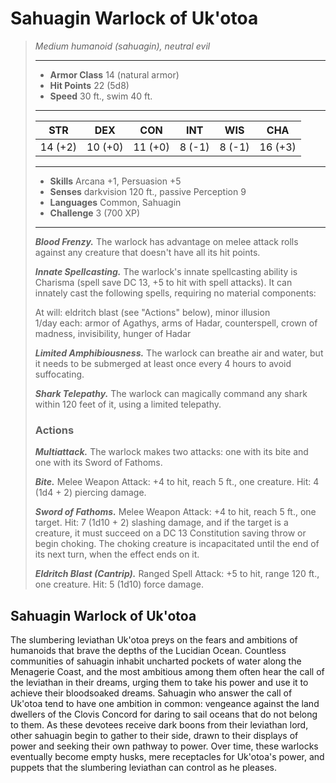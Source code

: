 # Sahuagin Warlock of Uk'otoa
>*Medium humanoid (sahuagin), neutral evil*
>___
>- **Armor Class** 14 (natural armor)
>- **Hit Points** 22 (5d8)
>- **Speed** 30 ft., swim 40 ft.
>___
>|STR|DEX|CON|INT|WIS|CHA|
>|:---:|:---:|:---:|:---:|:---:|:---:|
>|14 (+2)|10 (+0)|11 (+0)|8 (-1)|8 (-1)|16 (+3)|
>___
>- **Skills** Arcana +1, Persuasion +5
>- **Senses** darkvision 120 ft., passive Perception 9
>- **Languages** Common, Sahuagin
>- **Challenge** 3 (700 XP)
>___
>***Blood Frenzy.*** The warlock has advantage on melee attack rolls against any creature that doesn't have all its hit points.  
>
>***Innate Spellcasting.*** The warlock's innate spellcasting ability is Charisma (spell save DC 13, +5 to hit with spell attacks). It can innately cast the following spells, requiring no material components:  
>
>At will: eldritch blast (see "Actions" below), minor illusion  
>1/day each: armor of Agathys, arms of Hadar, counterspell, crown of madness, invisibility, hunger of Hadar  
>
>
>***Limited Amphibiousness.*** The warlock can breathe air and water, but it needs to be submerged at least once every 4 hours to avoid suffocating.  
>
>***Shark Telepathy.*** The warlock can magically command any shark within 120 feet of it, using a limited telepathy.  
>
>### Actions
>***Multiattack.*** The warlock makes two attacks: one with its bite and one with its Sword of Fathoms.  
>
>***Bite.*** Melee Weapon Attack: +4 to hit, reach 5 ft., one creature. Hit: 4 (1d4 + 2) piercing damage.  
>
>***Sword of Fathoms.*** Melee Weapon Attack: +4 to hit, reach 5 ft., one target. Hit: 7 (1d10 + 2) slashing damage, and if the target is a creature, it must succeed on a DC 13 Constitution saving throw or begin choking. The choking creature is incapacitated until the end of its next turn, when the effect ends on it.  
>
>***Eldritch Blast (Cantrip).*** Ranged Spell Attack: +5 to hit, range 120 ft., one creature. Hit: 5 (1d10) force damage.
## Sahuagin Warlock of Uk'otoa
The slumbering leviathan Uk'otoa preys on the fears and ambitions of humanoids that brave the depths of the Lucidian Ocean. Countless communities of sahuagin inhabit uncharted pockets of water along the Menagerie Coast, and the most ambitious among them often hear the call of the leviathan in their dreams, urging them to take his power and use it to achieve their bloodsoaked dreams.
Sahuagin who answer the call of Uk'otoa tend to have one ambition in common: vengeance against the land dwellers of the Clovis Concord for daring to sail oceans that do not belong to them. As these devotees receive dark boons from their leviathan lord, other sahuagin begin to gather to their side, drawn to their displays of power and seeking their own pathway to power. Over time, these warlocks eventually become empty husks, mere receptacles for Uk'otoa's power, and puppets that the slumbering leviathan can control as he pleases.